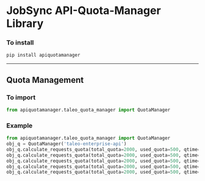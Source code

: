 # JobSync API-Quota-Manager Library
### To install
```bash
pip install apiquotamanager
```
---
## Quota Management
### To import
```python
from apiquotamanager.taleo_quota_manager import QuotaManager
```
### Example
```python
from apiquotamanager.taleo_quota_manager import QuotaManager
obj_q = QuotaManager('taleo-enterprise-api')
obj_q.calculate_requests_quota(total_quota=2000, used_quota=500, qtime='1 minute')
obj_q.calculate_requests_quota(total_quota=2000, used_quota=500, qtime='1 hour')
obj_q.calculate_requests_quota(total_quota=2000, used_quota=500, qtime='1 day')
obj_q.calculate_requests_quota(total_quota=2000, used_quota=500, qtime='1 month')
obj_q.calculate_requests_quota(total_quota=2000, used_quota=500, qtime='1 year')
```
